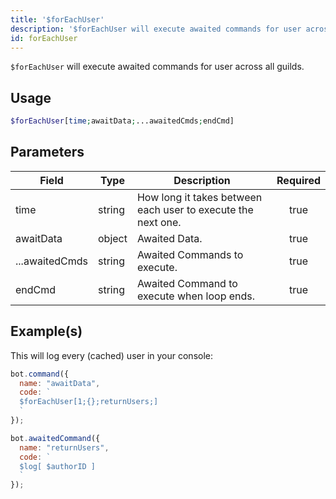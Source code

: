 ```yaml
---
title: '$forEachUser'
description: '$forEachUser will execute awaited commands for user across all guilds.'
id: forEachUser
---
```


`$forEachUser` will execute awaited commands for user across all guilds.

## Usage

```php
$forEachUser[time;awaitData;...awaitedCmds;endCmd]
```

## Parameters

| Field          | Type   | Description                                                  | Required |
| -------------- | ------ | ------------------------------------------------------------ |:--------:|
| time           | string | How long it takes between each user to execute the next one. |   true   |
| awaitData      | object | Awaited Data.                                                |   true   |
| ...awaitedCmds | string | Awaited Commands to execute.                                 |   true   |
| endCmd         | string | Awaited Command to execute when loop ends.                   |   true   |

## Example(s)

This will log every (cached) user in your console:

```javascript
bot.command({
  name: "awaitData",
  code: `
  $forEachUser[1;{};returnUsers;]
  `
});

bot.awaitedCommand({
  name: "returnUsers",
  code: `
  $log[ $authorID ]
  `
});
```
